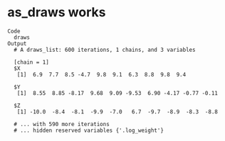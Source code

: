 # as_draws works

    Code
      draws
    Output
      # A draws_list: 600 iterations, 1 chains, and 3 variables
      
      [chain = 1]
      $X
       [1]  6.9  7.7  8.5 -4.7  9.8  9.1  6.3  8.8  9.8  9.4
      
      $Y
       [1]  8.55  8.85 -8.17  9.68  9.09 -9.53  6.90 -4.17 -0.77 -0.11
      
      $Z
       [1] -10.0  -8.4  -8.1  -9.9  -7.0   6.7  -9.7  -8.9  -8.3  -8.8
      
      # ... with 590 more iterations
      # ... hidden reserved variables {'.log_weight'}

